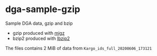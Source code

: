 # dga-sample-gzip

Sample DGA data, gzip and bzip

* gzip produced with [migz](https://github.com/linkedin/migz)
* bzip2 produced with [lbzip2](http://lbzip2.org)


The files contains 2 MiB of data from `Kargo_ids_full_20200606_173121`
